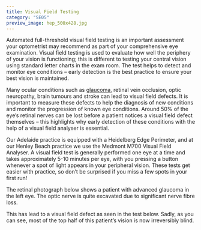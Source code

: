 ```yaml
---
title: Visual Field Testing
category: "SE05"
preview_image: hep_500x428.jpg
---
```


<div class="employee-heading">
<p>Automated full-threshold visual field testing is an important assessment your optometrist may recommend as part of your comprehensive eye examination. Visual field testing is used to evaluate how well the periphery of your vision is functioning; this is different to testing your central vision using standard letter charts in the exam room. The test helps to detect and monitor eye conditions – early detection is the best  practice to ensure your best vision is maintained. </p>
</div> 

Many ocular conditions such as [glaucoma](/what-we-do/glaucoma), retinal vein occlusion, optic neuropathy, brain tumours and stroke can lead to visual field defects. It is important to measure these defects to help the diagnosis of new conditions and monitor the progression of known eye conditions. Around 50% of the eye’s retinal nerves can be lost before a patient notices a visual field defect themselves – this highlights why early detection of these conditions with the help of a visual field analyser is essential.

Our Adelaide practice is equipped with a Heidelberg Edge Perimeter, and at our Henley Beach practice we use the Medmont M700 Visual Field Analyser. A visual field test is generally performed one eye at a time and takes approximately 5-10 minutes per eye, with you pressing a button whenever a spot of light appears in your peripheral vision. These tests get easier with practice, so don’t be surprised if you miss a few spots in your first run! 

The retinal photograph below shows a patient with advanced glaucoma in the left eye. The optic nerve is quite excavated due to significant nerve fibre loss. 

This has lead to a visual field defect as seen in the test below. Sadly, as you can see, most of the top half of this patient’s vision is now irreversibly blind.


